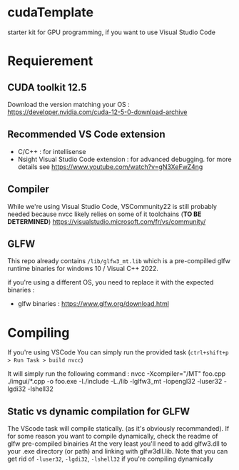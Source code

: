 # cudaTemplate
 
starter kit for GPU programming, if you want to use Visual Studio Code

# Requierement

## CUDA toolkit 12.5

Download the version matching your OS :
https://developer.nvidia.com/cuda-12-5-0-download-archive

## Recommended VS Code extension

- C/C++ : for intellisense
- Nsight Visual Studio Code extension : for advanced debugging. for more details see https://www.youtube.com/watch?v=gN3XeFwZ4ng

## Compiler

While we're using Visual Studio Code, VSCommunity22 is still probably needed because nvcc likely relies on some of it toolchains (**TO BE DETERMINED**)
https://visualstudio.microsoft.com/fr/vs/community/


## GLFW 

This repo already contains `/lib/glfw3_mt.lib` which is a pre-compilled glfw runtime binaries for windows 10  / Visual C++ 2022.

if you're using a different OS, you need to replace it with the expected binaries :
- glfw binaries : https://www.glfw.org/download.html


# Compiling


If you're using VSCode You can simply run the provided task (`ctrl+shift+p > Run Task > build nvcc`)

It will simply run the following command :
nvcc -Xcompiler="/MT" foo.cpp ./imgui/*.cpp -o foo.exe  -I./include -L./lib -lglfw3_mt -lopengl32 -luser32 -lgdi32 -lshell32

## Static vs dynamic compilation for GLFW

The VScode task will compile statically. (as it's obviously recommanded).
If for some reason you want to compile dynamically, check the readme of glfw pre-compiled binairies
At the very least you'll need to add glfw3.dll to your .exe directory (or path) and linking with glfw3dll.lib. Note that you can get rid of `-luser32`, `-lgdi32`, `-lshell32` if you're compiling dynamically







